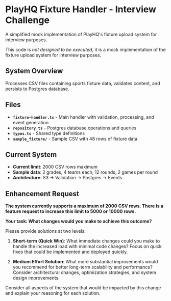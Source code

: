 # PlayHQ Fixture Handler - Interview Challenge

A simplified mock implementation of PlayHQ's fixture upload system for interview purposes.

This code is *not designed to be executed*, it is a mock implementation of the fixture upload system for interview purposes.

## System Overview

Processes CSV files containing sports fixture data, validates content, and persists to Postgres database.

## Files

- **`fixture-handler.ts`** - Main handler with validation, processing, and event generation
- **`repository.ts`** - Postgres database operations and queries
- **`types.ts`** - Shared type definitions
- **`sample_fixture/`** - Sample CSV with 48 rows of fixture data

## Current System

- **Current limit**: 2000 CSV rows maximum
- **Sample data**: 2 grades, 4 teams each, 12 rounds, 2 games per round
- **Architecture**: S3 → Validation → Postgres → Events

## Enhancement Request

**The system currently supports a maximum of 2000 CSV rows. There is a feature request to increase this limit to 5000 or 10000 rows.**

**Your task: What changes would you make to achieve this outcome?**

Please provide solutions at two levels:

1. **Short-term (Quick Win)**: What immediate changes could you make to handle the increased load with minimal code changes? Focus on quick fixes that could be implemented and deployed quickly.

2. **Medium Effort Solution**: What more substantial improvements would you recommend for better long-term scalability and performance? Consider architectural changes, optimization strategies, and system design improvements.

Consider all aspects of the system that would be impacted by this change and explain your reasoning for each solution.
